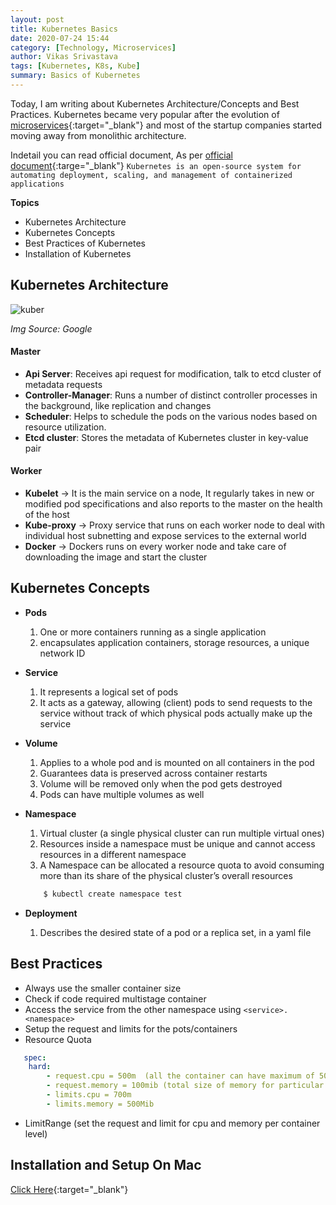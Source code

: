 ```yaml
---
layout: post
title: Kubernetes Basics
date: 2020-07-24 15:44
category: [Technology, Microservices]
author: Vikas Srivastava
tags: [Kubernetes, K8s, Kube]
summary: Basics of Kubernetes 
---
```


Today, I am writing about Kubernetes Architecture/Concepts and Best Practices. Kubernetes became very popular after the evolution of [microservices](https://microservices.io/){:target="_blank"} and most of the startup companies started moving away from monolithic architecture. 

Indetail you can read official document, As per [official document](https://kubernetes.io/docs/concepts/overview/what-is-kubernetes/){:targe="_blank"} ``` Kubernetes is an open-source system for automating deployment, scaling, and management of containerized applications ```

**Topics** 
* Kubernetes Architecture
* Kubernetes Concepts
* Best Practices of Kubernetes
* Installation of Kubernetes


## **Kubernetes Architecture** #

![kuber](../../resource/k8s/kube_arch.jpg)

*Img Source: Google* 

#### **Master**
  - **Api Server**: Receives api request for modification, talk to etcd cluster of metadata requests
  - **Controller-Manager**: Runs a number of distinct controller processes in the background, like replication and changes 
  - **Scheduler**: Helps to schedule the pods on the various nodes based on resource utilization.
  - **Etcd cluster**: Stores the metadata of Kubernetes cluster in key-value pair

#### **Worker**
   - **Kubelet** -> It is the main service on a node, It regularly takes in new or modified pod specifications and also reports to the master on the health of the host
   - **Kube-proxy** -> Proxy service that runs on each worker node to deal with individual host subnetting and expose services to the external world
   - **Docker** -> Dockers runs on every worker node and take care of downloading the image and start the cluster

## **Kubernetes Concepts** ##

- **Pods**
    1. One or more containers running as a single application
    2. encapsulates application containers, storage resources, a unique network ID

- **Service**
    1. It represents a logical set of pods
    2. It acts as a gateway, allowing (client) pods to send requests to the service without track of which physical pods actually make up the service

- **Volume**
    1. Applies to a whole pod and is mounted on all containers in the pod
    2. Guarantees data is preserved across container restarts
    3. Volume will be removed only when the pod gets destroyed
    4. Pods can have multiple volumes as well

- **Namespace**  
    1. Virtual cluster (a single physical cluster can run multiple virtual ones) 
    2. Resources inside a namespace must be unique and cannot access resources in a different namespace
    3. A Namespace can be allocated a resource quota to avoid consuming more than its share of the physical cluster’s overall resources
    ```sh 
        $ kubectl create namespace test
    ``` 

- **Deployment**
    1. Describes the desired state of a pod or a replica set, in a yaml file


## **Best Practices** ##

* Always use the smaller container size
* Check if code required multistage container
* Access the service from the other namespace using `<service>.<namespace>`
* Setup the request and limits for the pots/containers
* Resource Quota
```yaml
   spec:
    hard:
        - request.cpu = 500m  (all the container can have maximum of 500m in total cpu for particular Namespace)
        - request.memory = 100mib (total size of memory for particular namespace)
        - limits.cpu = 700m
        - limits.memory = 500Mib
```
* LimitRange (set the request and limit for cpu and memory per container level)


## Installation and Setup On Mac ##
  [Click Here](https://rominirani.com/tutorial-getting-started-with-kubernetes-with-docker-on-mac-7f58467203fd){:target="_blank"}

